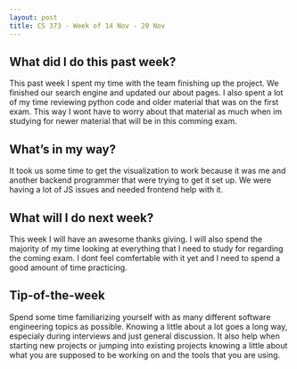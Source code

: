 ```yaml
---
layout: post
title: CS 373 - Week of 14 Nov - 20 Nov
---
```

## What did I do this past week?
This past week I spent my time with the team finishing up the project. We finished our search engine and updated our about pages. I also spent a lot of my time reviewing python code and older material that was on the first exam. This way I wont have to worry about that material as much when im studying for newer material that will be in this comming exam.

## What’s in my way?
It took us some time to get the visualization to work because it was me and another backend programmer that were trying to get it set up. We were having a lot of JS issues and needed frontend help with it.

## What will I do next week?
This week I will have an awesome thanks giving. I will also spend the majority of my time looking at everything that I need to study for regarding the coming exam. I dont feel comfertable with it yet and I need to spend a good amount of time practicing.

## Tip-of-the-week
Spend some time familiarizing yourself with as many different software engineering topics as possible. Knowing a little about a lot goes a long way, especialy during interviews and just general discussion. It also help when starting new projects or jumping into existing projects knowing a little about what you are supposed to be working on and the tools that you are using.
